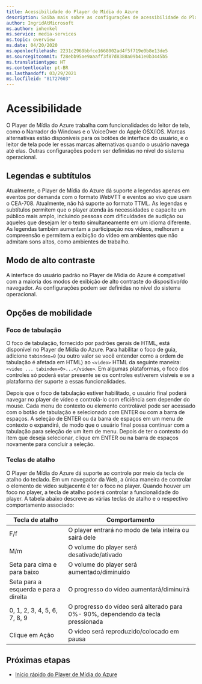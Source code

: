 ```yaml
---
title: Acessibilidade do Player de Mídia do Azure
description: Saiba mais sobre as configurações de acessibilidade do Player de Mídia do Azure.
author: IngridAtMicrosoft
ms.author: inhenkel
ms.service: media-services
ms.topic: overview
ms.date: 04/20/2020
ms.openlocfilehash: 2231c2969bbfce1668002ad4f5f719e0b8e13de5
ms.sourcegitcommit: f28ebb95ae9aaaff3f87d8388a09b41e0b3445b5
ms.translationtype: HT
ms.contentlocale: pt-BR
ms.lasthandoff: 03/29/2021
ms.locfileid: "81727603"
---
```

# <a name="accessibility"></a>Acessibilidade #

O Player de Mídia do Azure trabalha com funcionalidades do leitor de tela, como o Narrador do Windows e o VoiceOver do Apple OSX/iOS. Marcas alternativas estão disponíveis para os botões de interface do usuário, e o leitor de tela pode ler essas marcas alternativas quando o usuário navega até elas. Outras configurações podem ser definidas no nível do sistema operacional.

## <a name="captions-and-subtitles"></a>Legendas e subtítulos ##

Atualmente, o Player de Mídia do Azure dá suporte a legendas apenas em eventos por demanda com o formato WebVTT e eventos ao vivo que usam o CEA-708. Atualmente, não há suporte ao formato TTML. As legendas e subtítulos permitem que o player atenda às necessidades e capacite um público mais amplo, incluindo pessoas com dificuldades de audição ou aqueles que desejam ler o texto simultaneamente em um idioma diferente. As legendas também aumentam a participação nos vídeos, melhoram a compreensão e permitem a exibição do vídeo em ambientes que não admitam sons altos, como ambientes de trabalho.  

## <a name="high-contrast-mode"></a>Modo de alto contraste ##

A interface do usuário padrão no Player de Mídia do Azure é compatível com a maioria dos modos de exibição de alto contraste do dispositivo/do navegador. As configurações podem ser definidas no nível do sistema operacional.

## <a name="mobility-options"></a>Opções de mobilidade ##

### <a name="tabbing-focus"></a>Foco de tabulação ###

O foco de tabulação, fornecido por padrões gerais de HTML, está disponível no Player de Mídia do Azure. Para habilitar o foco de guia, adicione `tabindex=0` (ou outro valor se você entender como a ordem de tabulação é afetada em HTML) ao `<video>` HTML da seguinte maneira: `<video ... tabindex=0>...</video>`. Em algumas plataformas, o foco dos controles só poderá estar presente se os controles estiverem visíveis e se a plataforma der suporte a essas funcionalidades.

Depois que o foco de tabulação estiver habilitado, o usuário final poderá navegar no player de vídeo e controlá-lo com eficiência sem depender do mouse. Cada menu de contexto ou elemento controlável pode ser acessado com o botão de tabulação e selecionado com ENTER ou com a barra de espaços. A seleção de ENTER ou da barra de espaços em um menu de contexto o expandirá, de modo que o usuário final possa continuar com a tabulação para seleção de um item de menu. Depois de ter o contexto do item que deseja selecionar, clique em ENTER ou na barra de espaços novamente para concluir a seleção.

### <a name="hotkeys"></a>Teclas de atalho ###

O Player de Mídia do Azure dá suporte ao controle por meio da tecla de atalho do teclado. Em um navegador da Web, a única maneira de controlar o elemento de vídeo subjacente é ter o foco no player. Quando houver um foco no player, a tecla de atalho poderá controlar a funcionalidade do player.  A tabela abaixo descreve as várias teclas de atalho e o respectivo comportamento associado:

| Tecla de atalho              | Comportamento                                                                |
|----------------------|-------------------------------------------------------------------------|
| F/f                  | O player entrará no modo de tela inteira ou sairá dele                                  |
| M/m                  | O volume do player será desativado/ativado                                          |
| Seta para cima e para baixo    | O volume do player será aumentado/diminuído                                    |
| Seta para a esquerda e para a direita | O progresso do vídeo aumentará/diminuirá                                  |
| 0, 1, 2, 3, 4, 5, 6, 7, 8, 9  | O progresso do vídeo será alterado para 0%\- 90%, dependendo da tecla pressionada |
| Clique em Ação         | O vídeo será reproduzido/colocado em pausa                                                   |

## <a name="next-steps"></a>Próximas etapas

<!---Some context for the following links goes here--->
- [Início rápido do Player de Mídia do Azure](azure-media-player-quickstart.md)